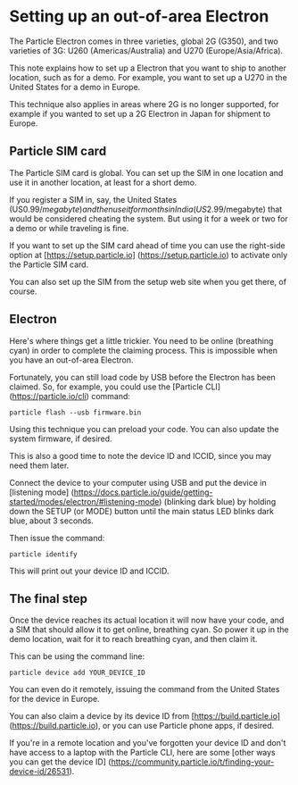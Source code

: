 # Setting up an out-of-area Electron

The Particle Electron comes in three varieties, global 2G (G350), and two varieties of 3G: U260 (Americas/Australia) and U270 (Europe/Asia/Africa).

This note explains how to set up a Electron that you want to ship to another location, such as for a demo. For example, you want to set up a U270 in the United States for a demo in Europe.

This technique also applies in areas where 2G is no longer supported, for example if you wanted to set up a 2G Electron in Japan for shipment to Europe.

## Particle SIM card

The Particle SIM card is global. You can set up the SIM in one location and use it in another location, at least for a short demo.

If you register a SIM in, say, the United States (US$0.99/megabyte) and then use it for months in India (US$2.99/megabyte) that would be considered cheating the system. But using it for a week or two for a demo or while traveling is fine.

If you want to set up the SIM card ahead of time you can use the right-side option at [https://setup.particle.io] (https://setup.particle.io) to activate only the Particle SIM card.

You can also set up the SIM from the setup web site when you get there, of course.

## Electron

Here's where things get a little trickier. You need to be online (breathing cyan) in order to complete the claiming process. This is impossible when you have an out-of-area Electron.

Fortunately, you can still load code by USB before the Electron has been claimed. So, for example, you could use the [Particle CLI] (https://particle.io/cli) command:

```
particle flash --usb firmware.bin
```

Using this technique you can preload your code. You can also update the system firmware, if desired.

This is also a good time to note the device ID and ICCID, since you may need them later.
		
Connect the device to your computer using USB and put the device in [listening mode] (https://docs.particle.io/guide/getting-started/modes/electron/#listening-mode) (blinking dark blue) by holding down the SETUP (or MODE) button until the main status LED blinks dark blue, about 3 seconds.

Then issue the command:

```
particle identify
```

This will print out your device ID and ICCID.


## The final step

Once the device reaches its actual location it will now have your code, and a SIM that should allow it to get online, breathing cyan. So power it up in the demo location, wait for it to reach breathing cyan, and then claim it.

This can be using the command line:

```
particle device add YOUR_DEVICE_ID
```

You can even do it remotely, issuing the command from the United States for the device in Europe.

You can also claim a device by its device ID from [https://build.particle.io] (https://build.particle.io), or you can use Particle phone apps, if desired.

If you're in a remote location and you've forgotten your device ID and don't have access to a laptop with the Particle CLI, here are some [other ways you can get the device ID] (https://community.particle.io/t/finding-your-device-id/26531).
